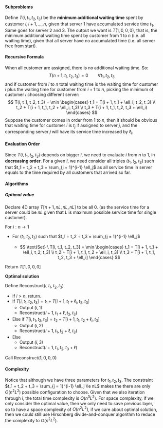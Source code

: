 #### Subproblems

Define $T(i, t_1, t_2, t_3)$ be the **minimum additional waiting time** spent by customer $i, i+1, ..., n$, given that server $1$ have accumulated service time $t_1$. Same goes for server $2$ and $3$​. The output we want is $T(1, 0, 0, 0)$, that is, the minimum additional waiting time spent by customer from $1$ to $n$ (i.e. all waiting time), given that all server have no accumulated time (i.e. all server free from start).

#### Recursive Formula

When all customer are assigned, there is no additional waiting time. So:
$$
T(n+1,t_1, t_2, t_3) = 0 \qquad \forall t_1, t_2, t_3
$$
and if customer from $i$ to $n$ total waiting time is the waiting time for customer $i$ plus the waiting time for customer from $i+1$ to $n$, picking the minimum of customer $i$ choosing different server:
$$
T(i, t_1, t_2, t_3) = \min \begin{cases}
t_1 + T(i + 1, t_1 + \ell_i, t_2, t_3) \\
t_2 + T(i + 1, t_1, t_2 + \ell_i, t_3) \\
t_3 + T(i + 1, t_1, t_2, t_3 + \ell_i) 
\end{cases}
$$
Suppose the customer comes in order from $1$ to $n$, then it should be obvious that waiting time for customer $i$ is $t_j$ if assigned to server $j$, and the corresponding server $j$ will have its service time increased by $\ell_i$.

#### Evaluation Order

Since $T(i, t_1, t_2, t_3)$ depends on bigger $i$, we need to evaluate $i$ from $n$ to $1$, in **decreasing order**. For a given $i$, we need consider all triples $(t_1, t_2, t_3)$ such that $t_1 + t_2 + t_3 = \sum_{j = 1}^{i-1} \ell_j$ as all service time in server equals to the time required by all customers that arrived so far. 

#### Algorithms

##### Optimal value

Declare 4D array $T[n+1, nL, nL, nL]$ to be all $0$. (as the service time for a server could be $nL$ given that $L$ is maximum possible service time for single customer).

For $i: n \to 1$

* For $(t_1, t_2, t_3)$ such that $t_1 + t_2 + t_3 = \sum_{j = 1}^{i-1} \ell_j$

  * $$
    \text{Set} \ T[i, t_1, t_2, t_3] = \min \begin{cases}
    t_1 + T[i + 1, t_1 + \ell_i, t_2, t_3] \\
    t_2 + T[i + 1, t_1, t_2 + \ell_i, t_3] \\
    t_3 + T[i + 1, t_1, t_2, t_3 + \ell_i] 
    \end{cases}
    $$

Return $T[1, 0, 0, 0]$

**Optimal solution**

Define $\text{Reconstruct}(i, t_1, t_2, t_3)$

* If $i > n$, return.
* If $T[i, t_1, t_2, t_3] = t_1 + T[i + 1, t_1 + \ell_i, t_2, t_3]$
  * Output $(i, 1)$
  * $\text{Reconstruct}(i+1, t_1+\ell, t_2, t_3)$
* Else if $T[i, t_1, t_2, t_3] = t_2 + T[i + 1, t_1, t_2 + \ell_i, t_3]$
  * Output $(i,2)$
  * $\text{Reconstruct}(i+1, t_1, t_2+\ell, t_3)$
* Else
  * Output $(i,3)$
  * $\text{Reconstruct}(i+1, t_1, t_2, t_3+\ell)$

Call $\text{Reconstruct}(1, 0, 0, 0)$

#### Complexity

Notice that although we have three parameters for $t_1, t_2, t_3$. The constraint $t_1 + t_2 + t_3 = \sum_{j = 1}^{i-1} \ell_j \le nL$ makes the there are only $O(n^2L^2)$ possible configuration to choose. Given that we also iteration through $i$, the total time complexity is $O(n^3L^2)$. For space complexity, if we only consider the optimal value, then we only need to save previous layer, so to have a space complexity of $O(n^2L^2)$, if we care about optimal solution, then we could still use Hirschberg divide-and-conquer algorithm to reduce the complexity to $O(n^2L^2)$.



